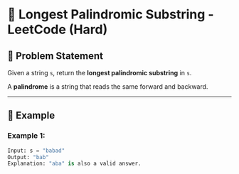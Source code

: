 # 🔴 Longest Palindromic Substring - LeetCode (Hard)  

## 📌 Problem Statement  

Given a string `s`, return the **longest palindromic substring** in `s`.  

A **palindrome** is a string that reads the same forward and backward.  

---

## 🔹 Example  

### **Example 1:**  
```python
Input: s = "babad"  
Output: "bab"  
Explanation: "aba" is also a valid answer.  
